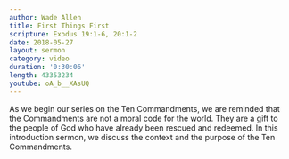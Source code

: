 ```yaml
---
author: Wade Allen
title: First Things First
scripture: Exodus 19:1-6, 20:1-2
date: 2018-05-27
layout: sermon
category: video
duration: '0:30:06' 
length: 43353234
youtube: oA_b__XAsUQ
---
```


As we begin our series on the Ten Commandments, we are reminded that the Commandments are not a moral code for the world. They are a gift to the people of God who have already been rescued and redeemed. In this introduction sermon, we discuss the context and the purpose of the Ten Commandments.
